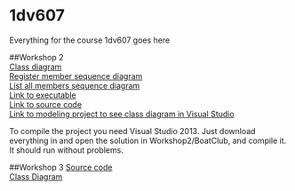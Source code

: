 # 1dv607
Everything for the course 1dv607 goes here

##Workshop 2  
[Class diagram](https://github.com/ad222kr/1dv607/blob/master/Workshop%202/ClassDiagramRIGHTONE.pdf)  
[Register member sequence diagram](https://github.com/ad222kr/1dv607/blob/master/Workshop%202/RegisterMemberSequence.png)  
[List all members sequence diagram](https://github.com/ad222kr/1dv607/blob/master/Workshop%202/ListAllMembersSequence.png)  
[Link to executable](https://github.com/ad222kr/1dv607/blob/master/Workshop%202/BoatClub/BoatClub/bin/Debug/BoatClub.exe)  
[Link to source code](https://github.com/ad222kr/1dv607/tree/master/Workshop%202/BoatClub/BoatClub)  
[Link to modeling project to see class diagram in Visual Studio](https://github.com/ad222kr/1dv607/tree/master/Workshop%202/BoatClub/ModelingProject1)  

To compile the project you need Visual Studio 2013. Just download everything in and open the solution in Workshop2/BoatClub, and compile it. It should run without problems.  

##Workshop 3
[Source code](https://github.com/ad222kr/1dv607/tree/master/WOrkshop%203/blackjack_csharp-master)  
[Class Diagram](https://github.com/ad222kr/1dv607/blob/master/WOrkshop%203/Class%20Diagram.pdf)

